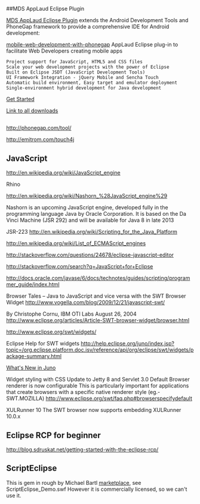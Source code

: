
##MDS AppLaud Eclipse Plugin

[MDS AppLaud Eclipse Plugin](http://www.mobiledevelopersolutions.com/) extends the Android Development Tools
 and PhoneGap framework to provide a comprehensive IDE for Android development:

[mobile-web-development-with-phonegap](http://code.google.com/a/eclipselabs.org/p/mobile-web-development-with-phonegap/)
AppLaud Eclipse plug-in to facilitate Web Developers creating mobile apps


    Project support for JavaScript, HTML5 and CSS files
    Scale your web development projects with the power of Eclipse
    Built on Eclipse JSDT (JavaScript Development Tools)
    UI Framework Integration - jQuery Mobile and Sencha Touch
    Automatic build environment, Easy target and emulator deployment
    Single-environment hybrid development for Java development
    
[Get Started](http://www.mobiledevelopersolutions.com/home/start)

[Link to all downloads](http://svn.codespot.com/a/eclipselabs.org/mobile-web-development-with-phonegap/tags/)

##

http://phonegap.com/tool/

http://emitrom.com/touch4j


## JavaScript

http://en.wikipedia.org/wiki/JavaScript_engine

Rhino


http://en.wikipedia.org/wiki/Nashorn_%28JavaScript_engine%29

Nashorn is an upcoming JavaScript engine, developed fully in the programming language Java by Oracle Corporation. It is based on the Da Vinci Machine (JSR 292) and will be available for Java 8 in late 2013

JSR-223 http://en.wikipedia.org/wiki/Scripting_for_the_Java_Platform


http://en.wikipedia.org/wiki/List_of_ECMAScript_engines

http://stackoverflow.com/questions/24678/eclipse-javascript-editor

http://stackoverflow.com/search?q=JavaScript+for+Eclipse

http://docs.oracle.com/javase/6/docs/technotes/guides/scripting/programmer_guide/index.html

Browser Tales – Java to JavaScript and vice versa with the SWT Browser Widget
http://www.vogella.com/blog/2009/12/21/javascript-swt/

By Christophe Cornu, IBM OTI Labs
August 26, 2004
http://www.eclipse.org/articles/Article-SWT-browser-widget/browser.html 

http://www.eclipse.org/swt/widgets/

Eclipse Help for SWT widgets
http://help.eclipse.org/juno/index.jsp?topic=/org.eclipse.platform.doc.isv/reference/api/org/eclipse/swt/widgets/package-summary.html


[What's New in Juno](http://help.eclipse.org/juno/index.jsp?topic=%2Forg.eclipse.platform.doc.isv%2Freference%2Fapi%2Forg%2Feclipse%2Fswt%2Fbrowser%2FBrowser.html)

Widget styling with CSS
Update to Jetty 8 and Servlet 3.0
Default Browser renderer is now configurable
	This is particularly important for applications that create browsers with a specific native renderer style (eg.- SWT.MOZILLA)
	http://www.eclipse.org/swt/faq.php#browserspecifydefault
	
XULRunner 10 	The SWT browser now supports embedding XULRunner 10.0.x
	
## Eclipse RCP for beginner	
	
http://blog.sdruskat.net/getting-started-with-the-eclipse-rcp/	

## ScriptEclipse

This is gem in rough by Michael Bartl [marketplace](http://marketplace.eclipse.org/content/scripteclipse), see ScriptEclipse_Demo.swf
However it is commercially licensed, so we can't use it.

